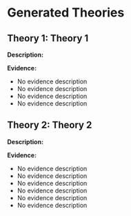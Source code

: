 # Generated Theories

## Theory 1: Theory 1

**Description:** 

**Evidence:**

- No evidence description
- No evidence description
- No evidence description
- No evidence description

## Theory 2: Theory 2

**Description:** 

**Evidence:**

- No evidence description
- No evidence description
- No evidence description
- No evidence description
- No evidence description
- No evidence description

